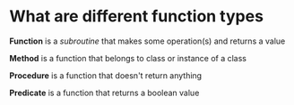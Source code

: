 # What are different function types

**Function** is a _subroutine_ that makes some operation(s) and returns a value

**Method** is a function that belongs to class or instance of a class

**Procedure** is a function that doesn't return anything

**Predicate** is a function that returns a boolean value

